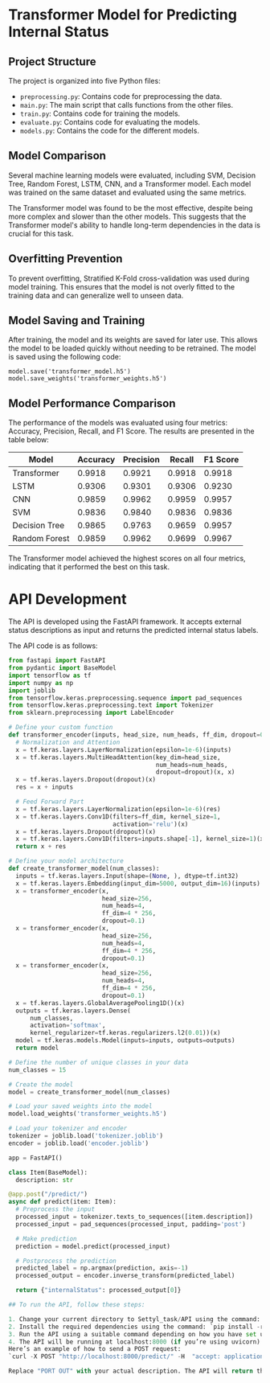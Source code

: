 # Transformer Model for Predicting Internal Status

## Project Structure

The project is organized into five Python files:

- `preprocessing.py`: Contains code for preprocessing the data.
- `main.py`: The main script that calls functions from the other files.
- `train.py`: Contains code for training the models.
- `evaluate.py`: Contains code for evaluating the models.
- `models.py`: Contains the code for the different models.

## Model Comparison

Several machine learning models were evaluated, including SVM, Decision Tree, Random Forest, LSTM, CNN, and a Transformer model. Each model was trained on the same dataset and evaluated using the same metrics.

The Transformer model was found to be the most effective, despite being more complex and slower than the other models. This suggests that the Transformer model's ability to handle long-term dependencies in the data is crucial for this task.

## Overfitting Prevention

To prevent overfitting, Stratified K-Fold cross-validation was used during model training. This ensures that the model is not overly fitted to the training data and can generalize well to unseen data.

## Model Saving and Training

After training, the model and its weights are saved for later use. This allows the model to be loaded quickly without needing to be retrained. The model is saved using the following code:

`model.save('transformer_model.h5')`
`model.save_weights('transformer_weights.h5')`

## Model Performance Comparison

The performance of the models was evaluated using four metrics: Accuracy, Precision, Recall, and F1 Score. The results are presented in the table below:

| Model | Accuracy | Precision | Recall | F1 Score |
|-------|----------|-----------|--------|----------|
| Transformer | 0.9918 | 0.9921 | 0.9918 | 0.9918 |
| LSTM | 0.9306 | 0.9301 | 0.9306 | 0.9230 |
| CNN | 0.9859 | 0.9962 | 0.9959 | 0.9957 |
| SVM | 0.9836 | 0.9840 | 0.9836 | 0.9836 |
| Decision Tree | 0.9865 | 0.9763 | 0.9659 | 0.9957 |
| Random Forest | 0.9859 | 0.9962 | 0.9699 | 0.9967 |

The Transformer model achieved the highest scores on all four metrics, indicating that it performed the best on this task.

# API Development

The API is developed using the FastAPI framework. It accepts external status descriptions as input and returns the predicted internal status labels. 

The API code is as follows:
```python
from fastapi import FastAPI
from pydantic import BaseModel
import tensorflow as tf
import numpy as np
import joblib
from tensorflow.keras.preprocessing.sequence import pad_sequences
from tensorflow.keras.preprocessing.text import Tokenizer
from sklearn.preprocessing import LabelEncoder

# Define your custom function
def transformer_encoder(inputs, head_size, num_heads, ff_dim, dropout=0):
  # Normalization and Attention
  x = tf.keras.layers.LayerNormalization(epsilon=1e-6)(inputs)
  x = tf.keras.layers.MultiHeadAttention(key_dim=head_size,
                                         num_heads=num_heads,
                                         dropout=dropout)(x, x)
  x = tf.keras.layers.Dropout(dropout)(x)
  res = x + inputs

  # Feed Forward Part
  x = tf.keras.layers.LayerNormalization(epsilon=1e-6)(res)
  x = tf.keras.layers.Conv1D(filters=ff_dim, kernel_size=1,
                             activation='relu')(x)
  x = tf.keras.layers.Dropout(dropout)(x)
  x = tf.keras.layers.Conv1D(filters=inputs.shape[-1], kernel_size=1)(x)
  return x + res

# Define your model architecture
def create_transformer_model(num_classes):
  inputs = tf.keras.layers.Input(shape=(None, ), dtype=tf.int32)
  x = tf.keras.layers.Embedding(input_dim=5000, output_dim=16)(inputs)
  x = transformer_encoder(x,
                          head_size=256,
                          num_heads=4,
                          ff_dim=4 * 256,
                          dropout=0.1)
  x = transformer_encoder(x,
                          head_size=256,
                          num_heads=4,
                          ff_dim=4 * 256,
                          dropout=0.1)
  x = transformer_encoder(x,
                          head_size=256,
                          num_heads=4,
                          ff_dim=4 * 256,
                          dropout=0.1)
  x = tf.keras.layers.GlobalAveragePooling1D()(x)
  outputs = tf.keras.layers.Dense(
      num_classes,
      activation='softmax',
      kernel_regularizer=tf.keras.regularizers.l2(0.01))(x)
  model = tf.keras.models.Model(inputs=inputs, outputs=outputs)
  return model

# Define the number of unique classes in your data
num_classes = 15

# Create the model
model = create_transformer_model(num_classes)

# Load your saved weights into the model
model.load_weights('transformer_weights.h5')

# Load your tokenizer and encoder
tokenizer = joblib.load('tokenizer.joblib')
encoder = joblib.load('encoder.joblib')

app = FastAPI()

class Item(BaseModel):
  description: str

@app.post("/predict/")
async def predict(item: Item):
  # Preprocess the input
  processed_input = tokenizer.texts_to_sequences([item.description])
  processed_input = pad_sequences(processed_input, padding='post')

  # Make prediction
  prediction = model.predict(processed_input)

  # Postprocess the prediction
  predicted_label = np.argmax(prediction, axis=-1)
  processed_output = encoder.inverse_transform(predicted_label)

  return {"internalStatus": processed_output[0]}

## To run the API, follow these steps:

1. Change your current directory to Settyl_task/API using the command: `cd Settyl_task/API`
2. Install the required dependencies using the command: `pip install -r requirements.txt`
3. Run the API using a suitable command depending on how you have set up your environment. If you’re using uvicorn, for example, the command would be: `uvicorn main:app --reload`
4. The API will be running at localhost:8000 (if you’re using uvicorn). You can check the results at the /predict route by sending a POST request using curl or Postman.
Here’s an example of how to send a POST request:
`curl -X POST "http://localhost:8000/predict/" -H  "accept: application/json" -H  "Content-Type: application/json" -d "{\"description\":\"PORT OUT\"}"`

Replace "PORT OUT" with your actual description. The API will return the predicted internal status.
